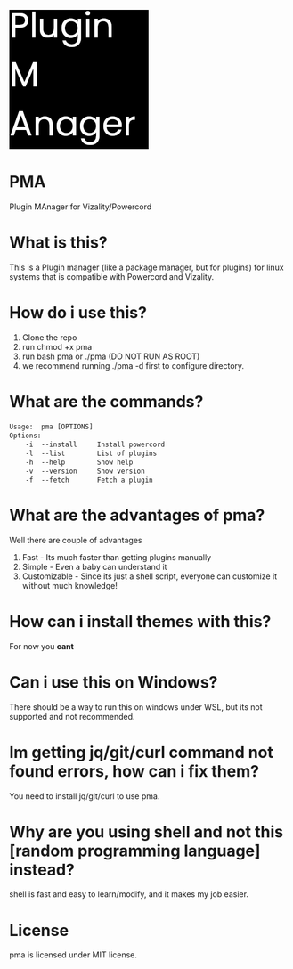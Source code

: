 <p align="left">
<img src="./assets/pma.png">
</p>


# PMA
Plugin MAnager for Vizality/Powercord
# What is this?
This is a Plugin manager (like a package manager, but for plugins) for linux systems that is compatible with Powercord and Vizality.

# How do i use this?
1. Clone the repo
2. run chmod +x pma
3. run bash pma or ./pma (DO NOT RUN AS ROOT)
4. we recommend running ./pma -d first to configure directory.

# What are the commands?
```
Usage:  pma [OPTIONS]
Options:
    -i  --install     Install powercord
    -l  --list        List of plugins
    -h  --help        Show help
    -v  --version     Show version
    -f  --fetch       Fetch a plugin
```

# What are the advantages of pma?
Well there are couple of advantages
1. Fast - Its much faster than getting plugins manually
2. Simple - Even a baby can understand it 
3. Customizable - Since its just a shell script, everyone can customize it without much knowledge!

# How can i install themes with this?
For now you **cant**

# Can i use this on Windows?
There should be a way to run this on windows under WSL, but its not supported and not recommended.

# Im getting jq/git/curl command not found errors, how can i fix them?
You need to install jq/git/curl to use pma.

# Why are you using shell and not this [random programming language] instead?
shell is fast and easy to learn/modify, and it makes my job easier.

# License
pma is licensed under MIT license.
